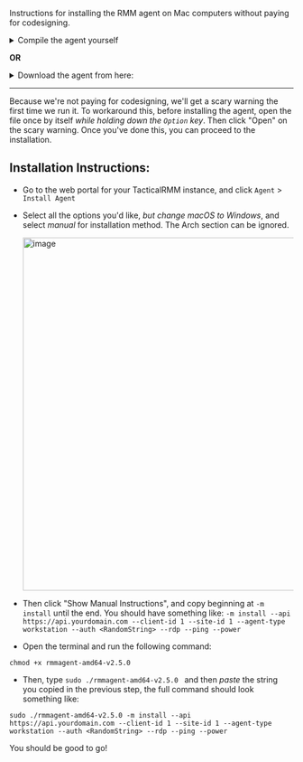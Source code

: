 Instructions for installing the RMM agent on Mac computers without paying for codesigning. 

<details>
<summary>Compile the agent yourself</summary>
<br>

```
brew install golang

git clone https://github.com/amidaware/rmmagent.git

cd rmmagent
```

Then, if using Intel Mac:

`env CGO_ENABLED=0 GOOS=darwin GOARCH=amd64 go build -ldflags "-s -w"`

If using silicon Mac

`env CGO_ENABLED=0 GOOS=darwin GOARCH=arm64 go build -ldflags "-s -w"`
</details>

**OR**

<details>
<summary>Download the agent from here:</summary>
<br>

Intel Mac:

https://github.com/kylefmohr/MacOSRMM-Script/releases/download/v2.5.0/rmmagent-amd64-v2.5.0

Silicon Mac:

https://github.com/kylefmohr/MacOSRMM-Script/releases/download/v2.5.0/rmmagent-arm64-v2.5.0

</details>

---

Because we're not paying for codesigning, we'll get a scary warning the first time we run it. To workaround this, before installing the agent, open the file once by itself *while holding down the `Option` key*. Then click "Open" on the scary warning. Once you've done this, you can proceed to the installation.

## Installation Instructions:

 - Go to the web portal for your TacticalRMM instance, and click `Agent` > `Install Agent`
 - Select all the options you'd like, *but change macOS to Windows*, and select *manual* for installation method. The Arch section can be ignored.
   
   <img width="625" alt="image" src="https://github.com/kylefmohr/MacOSRMM-Script/assets/6644803/9ce36c59-85ad-4816-8a61-0a069f26ec51">

 - Then click "Show Manual Instructions", and copy beginning at `-m install` until the end. You should have something like: `-m install --api https://api.yourdomain.com --client-id 1 --site-id 1 --agent-type workstation --auth <RandomString> --rdp --ping --power`
 - Open the terminal and run the following command:

 `chmod +x rmmagent-amd64-v2.5.0`

  - Then, type `sudo ./rmmagent-amd64-v2.5.0 ` and then *paste* the string you copied in the previous step, the full command should look something like: 
 
 `sudo ./rmmagent-amd64-v2.5.0 -m install --api https://api.yourdomain.com --client-id 1 --site-id 1 --agent-type workstation --auth <RandomString> --rdp --ping --power`

You should be good to go!



